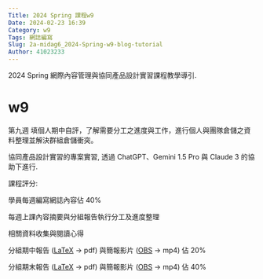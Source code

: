 ```yaml
---
Title: 2024 Spring 課程w9
Date: 2024-02-23 16:39
Category: w9
Tags: 網誌編寫
Slug: 2a-midag6_2024-Spring-w9-blog-tutorial
Author: 41023233
---
```


2024 Spring 網際內容管理與協同產品設計實習課程教學導引.

<!-- PELICAN_END_SUMMARY -->

# w9
<p>第九週 填個人期中自評，了解需要分工之進度與工作，進行個人與團隊倉儲之資料整理並解決群組倉儲衝突。</p>
<p>協同產品設計實習的專案實習, 透過 ChatGPT、Gemini 1.5 Pro 與 Claude 3 的協助下進行.</p>
<p><strong></strong></p>
<p></p>
<p>課程評分:</p>
<p>學員每週編寫網誌內容佔 40%</p>
<p>每週上課內容摘要與分組報告執行分工及進度整理</p>
<p>相關資料收集與閱讀心得</p>
<p>分組期中報告 (<a href="https://www.google.com/search?q=latex+%E6%95%99%E5%AD%B8">LaTeX</a><span>&nbsp;</span>-&gt; pdf) 與簡報影片 (<a href="https://obsproject.com/">OBS</a><span>&nbsp;</span>-&gt; mp4) 佔 20%</p>
<p>分組期末報告 (<a href="https://www.google.com/search?q=latex+%E6%95%99%E5%AD%B8">LaTeX</a><span>&nbsp;</span>-&gt; pdf) 與簡報影片 (<a href="https://obsproject.com/">OBS</a><span>&nbsp;</span>-&gt; mp4) 佔 40%</p>
<p></p>